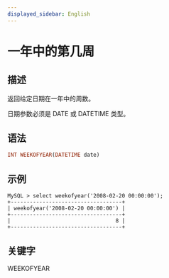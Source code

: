```yaml
---
displayed_sidebar: English
---
```


# 一年中的第几周

## 描述

返回给定日期在一年中的周数。

日期参数必须是 DATE 或 DATETIME 类型。

## 语法

```Haskell
INT WEEKOFYEAR(DATETIME date)
```

## 示例

```Plain
MySQL > select weekofyear('2008-02-20 00:00:00');
+-----------------------------------+
| weekofyear('2008-02-20 00:00:00') |
+-----------------------------------+
|                                 8 |
+-----------------------------------+
```

## 关键字

WEEKOFYEAR
